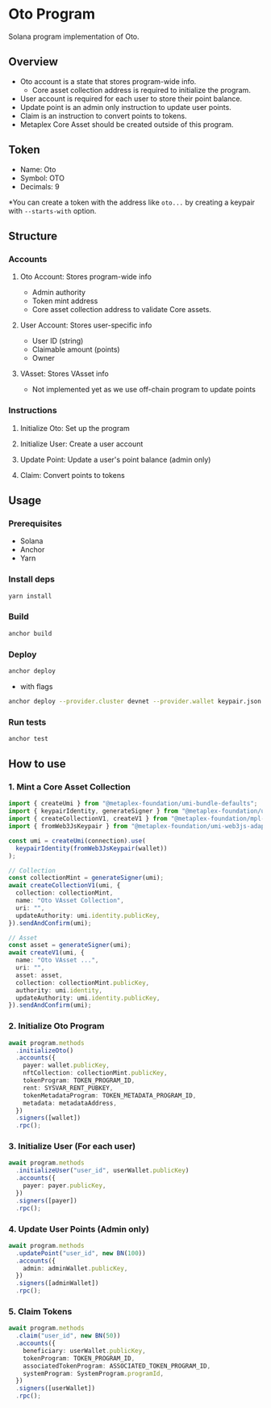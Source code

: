 # Oto Program

Solana program implementation of Oto.

## Overview

- Oto account is a state that stores program-wide info.
  - Core asset collection address is required to initialize the program.
- User account is required for each user to store their point balance.
- Update point is an admin only instruction to update user points.
- Claim is an instruction to convert points to tokens.
- Metaplex Core Asset should be created outside of this program.

## Token

- Name: Oto
- Symbol: OTO
- Decimals: 9

\*You can create a token with the address like `oto...` by creating a keypair with `--starts-with` option.

## Structure

### Accounts

1. Oto Account: Stores program-wide info

   - Admin authority
   - Token mint address
   - Core asset collection address to validate Core assets.

2. User Account: Stores user-specific info

   - User ID (string)
   - Claimable amount (points)
   - Owner

3. VAsset: Stores VAsset info
   - Not implemented yet as we use off-chain program to update points

### Instructions

1. Initialize Oto: Set up the program

2. Initialize User: Create a user account

3. Update Point: Update a user's point balance (admin only)

4. Claim: Convert points to tokens

## Usage

### Prerequisites

- Solana
- Anchor
- Yarn

### Install deps

```bash
yarn install
```

### Build

```bash
anchor build
```

### Deploy

```bash
anchor deploy
```

- with flags

```bash
anchor deploy --provider.cluster devnet --provider.wallet keypair.json --program-keypair target/deploy/oto-keypair.json --program-name oto
```

### Run tests

```bash
anchor test
```

## How to use

### 1. Mint a Core Asset Collection

```typescript
import { createUmi } from "@metaplex-foundation/umi-bundle-defaults";
import { keypairIdentity, generateSigner } from "@metaplex-foundation/umi";
import { createCollectionV1, createV1 } from "@metaplex-foundation/mpl-core";
import { fromWeb3JsKeypair } from "@metaplex-foundation/umi-web3js-adapters";

const umi = createUmi(connection).use(
  keypairIdentity(fromWeb3JsKeypair(wallet))
);

// Collection
const collectionMint = generateSigner(umi);
await createCollectionV1(umi, {
  collection: collectionMint,
  name: "Oto VAsset Collection",
  uri: "",
  updateAuthority: umi.identity.publicKey,
}).sendAndConfirm(umi);

// Asset
const asset = generateSigner(umi);
await createV1(umi, {
  name: "Oto VAsset ...",
  uri: "",
  asset: asset,
  collection: collectionMint.publicKey,
  authority: umi.identity,
  updateAuthority: umi.identity.publicKey,
}).sendAndConfirm(umi);
```

### 2. Initialize Oto Program

```typescript
await program.methods
  .initializeOto()
  .accounts({
    payer: wallet.publicKey,
    nftCollection: collectionMint.publicKey,
    tokenProgram: TOKEN_PROGRAM_ID,
    rent: SYSVAR_RENT_PUBKEY,
    tokenMetadataProgram: TOKEN_METADATA_PROGRAM_ID,
    metadata: metadataAddress,
  })
  .signers([wallet])
  .rpc();
```

### 3. Initialize User (For each user)

```typescript
await program.methods
  .initializeUser("user_id", userWallet.publicKey)
  .accounts({
    payer: payer.publicKey,
  })
  .signers([payer])
  .rpc();
```

### 4. Update User Points (Admin only)

```typescript
await program.methods
  .updatePoint("user_id", new BN(100))
  .accounts({
    admin: adminWallet.publicKey,
  })
  .signers([adminWallet])
  .rpc();
```

### 5. Claim Tokens

```typescript
await program.methods
  .claim("user_id", new BN(50))
  .accounts({
    beneficiary: userWallet.publicKey,
    tokenProgram: TOKEN_PROGRAM_ID,
    associatedTokenProgram: ASSOCIATED_TOKEN_PROGRAM_ID,
    systemProgram: SystemProgram.programId,
  })
  .signers([userWallet])
  .rpc();
```
